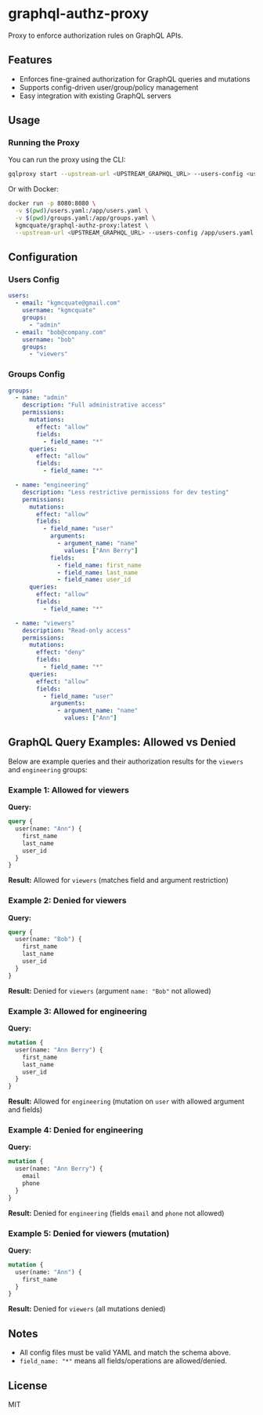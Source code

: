 # graphql-authz-proxy

Proxy to enforce authorization rules on GraphQL APIs.

## Features

- Enforces fine-grained authorization for GraphQL queries and mutations
- Supports config-driven user/group/policy management
- Easy integration with existing GraphQL servers

## Usage

### Running the Proxy

You can run the proxy using the CLI:

```bash
gqlproxy start --upstream-url <UPSTREAM_GRAPHQL_URL> --users-config <users.yaml> --groups-config <groups.yaml>
```

Or with Docker:

```bash
docker run -p 8080:8080 \
  -v $(pwd)/users.yaml:/app/users.yaml \
  -v $(pwd)/groups.yaml:/app/groups.yaml \
  kgmcquate/graphql-authz-proxy:latest \
  --upstream-url <UPSTREAM_GRAPHQL_URL> --users-config /app/users.yaml --groups-config /app/groups.yaml
```

## Configuration

### Users Config

```yaml
users:
  - email: "kgmcquate@gmail.com"
    username: "kgmcquate"
    groups:
      - "admin"
  - email: "bob@company.com"
    username: "bob"
    groups:
      - "viewers"
```

### Groups Config

```yaml
groups:
  - name: "admin"
    description: "Full administrative access"
    permissions:
      mutations:
        effect: "allow"
        fields:
          - field_name: "*"
      queries:
        effect: "allow"
        fields:
          - field_name: "*"

  - name: "engineering"
    description: "Less restrictive permissions for dev testing"
    permissions:
      mutations:
        effect: "allow"
        fields:
          - field_name: "user"
            arguments:
              - argument_name: "name"
                values: ["Ann Berry"]
            fields:
              - field_name: first_name
              - field_name: last_name
              - field_name: user_id
      queries:
        effect: "allow"
        fields:
          - field_name: "*"

  - name: "viewers"
    description: "Read-only access"
    permissions:
      mutations:
        effect: "deny"
        fields:
          - field_name: "*"
      queries:
        effect: "allow"
        fields:
          - field_name: "user"
            arguments:
              - argument_name: "name"
                values: ["Ann"]
```

## GraphQL Query Examples: Allowed vs Denied

Below are example queries and their authorization results for the `viewers` and `engineering` groups:

### Example 1: Allowed for viewers

**Query:**

```graphql
query {
  user(name: "Ann") {
    first_name
    last_name
    user_id
  }
}
```

**Result:** Allowed for `viewers` (matches field and argument restriction)

### Example 2: Denied for viewers

**Query:**

```graphql
query {
  user(name: "Bob") {
    first_name
    last_name
    user_id
  }
}
```

**Result:** Denied for `viewers` (argument `name: "Bob"` not allowed)

### Example 3: Allowed for engineering

**Query:**

```graphql
mutation {
  user(name: "Ann Berry") {
    first_name
    last_name
    user_id
  }
}
```

**Result:** Allowed for `engineering` (mutation on `user` with allowed argument and fields)

### Example 4: Denied for engineering

**Query:**

```graphql
mutation {
  user(name: "Ann Berry") {
    email
    phone
  }
}
```

**Result:** Denied for `engineering` (fields `email` and `phone` not allowed)

### Example 5: Denied for viewers (mutation)

**Query:**

```graphql
mutation {
  user(name: "Ann") {
    first_name
  }
}
```

**Result:** Denied for `viewers` (all mutations denied)

## Notes

- All config files must be valid YAML and match the schema above.
- `field_name: "*"` means all fields/operations are allowed/denied.

## License

MIT